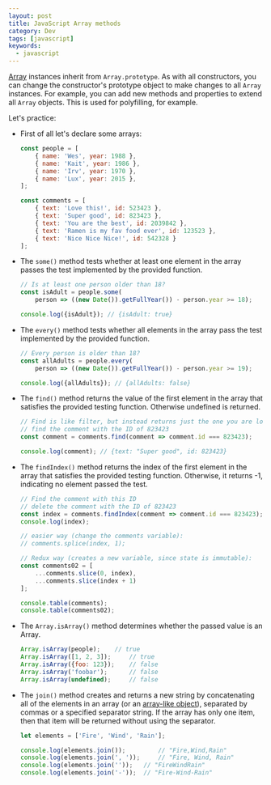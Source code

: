 ```yaml
---
layout: post
title: JavaScript Array methods
category: Dev
tags: [javascript]
keywords:
  - javascript
---
```


[Array](https://developer.mozilla.org/en-US/docs/Web/JavaScript/Reference/Global_Objects/Array) instances inherit from `Array.prototype`. As with all constructors, you can change the constructor's prototype object to make changes to all `Array` instances. For example, you can add new methods and properties to extend all `Array` objects. This is used for polyfilling, for example.


Let's practice:

- First of all let's declare some arrays:

  ```javascript
  const people = [
      { name: 'Wes', year: 1988 },
      { name: 'Kait', year: 1986 },
      { name: 'Irv', year: 1970 },
      { name: 'Lux', year: 2015 },
  ];
  
  const comments = [
      { text: 'Love this!', id: 523423 },
      { text: 'Super good', id: 823423 },
      { text: 'You are the best', id: 2039842 },
      { text: 'Ramen is my fav food ever', id: 123523 },
      { text: 'Nice Nice Nice!', id: 542328 }
  ];
  ```

- The `some()` method tests whether at least one element in the array passes the test implemented by the provided function.

  ```javascript
  // Is at least one person older than 18?
  const isAdult = people.some(
      person => ((new Date()).getFullYear()) - person.year >= 18);
  
  console.log({isAdult}); // {isAdult: true}
  ```

- The `every()` method tests whether all elements in the array pass the test implemented by the provided function.

  ```javascript
  // Every person is older than 18?
  const allAdults = people.every(
      person => ((new Date()).getFullYear()) - person.year >= 19);
  
  console.log({allAdults}); // {allAdults: false}
  ```

- The `find()` method returns the value of the first element in the array that satisfies the provided testing function. Otherwise undefined is returned.

  ```javascript
  // Find is like filter, but instead returns just the one you are looking for
  // find the comment with the ID of 823423
  const comment = comments.find(comment => comment.id === 823423);
  
  console.log(comment); // {text: "Super good", id: 823423}
  ```

- The `findIndex()` method returns the index of the first element in the array that satisfies the provided testing function. Otherwise, it returns -1, indicating no element passed the test.

  ```javascript
  // Find the comment with this ID
  // delete the comment with the ID of 823423
  const index = comments.findIndex(comment => comment.id === 823423);
  console.log(index);
  
  // easier way (change the comments variable): 
  // comments.splice(index, 1);
  
  // Redux way (creates a new variable, since state is immutable):
  const comments02 = [
      ...comments.slice(0, index),
      ...comments.slice(index + 1)
  ];
  
  console.table(comments);
  console.table(comments02);
  
  ```

- The `Array.isArray()` method determines whether the passed value is an Array.

  ```javascript
  Array.isArray(people);  	// true
  Array.isArray([1, 2, 3]);  	// true
  Array.isArray({foo: 123}); 	// false
  Array.isArray('foobar');   	// false
  Array.isArray(undefined);  	// false
  
  ```

- The `join()` method creates and returns a new string by concatenating all of the elements in an array (or an [array-like object](https://developer.mozilla.org/en-US/docs/Web/JavaScript/Guide/Indexed_collections#Working_with_array-like_objects)), separated by commas or a specified separator string. If the array has only one item, then that item will be returned without using the separator.

  ```javascript
  let elements = ['Fire', 'Wind', 'Rain'];
  
  console.log(elements.join()); 		// "Fire,Wind,Rain"
  console.log(elements.join(', ')); 	// "Fire, Wind, Rain"
  console.log(elements.join('')); 	// "FireWindRain"
  console.log(elements.join('-')); 	// "Fire-Wind-Rain"
  ```

  